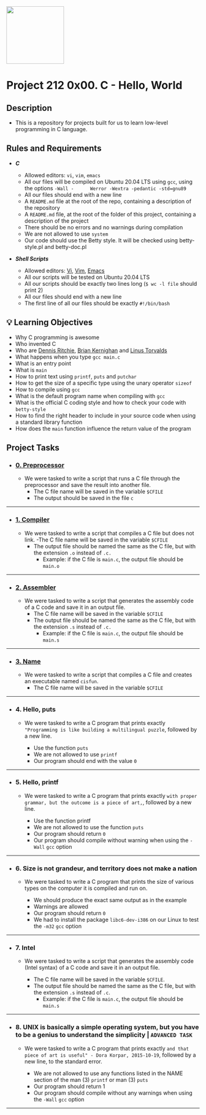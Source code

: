 <img src="https://upload.wikimedia.org/wikipedia/commons/1/18/C_Programming_Language.svg" width=150 height=150/> 

# Project 212 0x00. C - Hello, World

## Description

- This is a repository for projects built for us to learn low-level programming in C language.

## Rules and Requirements

- **_C_**
	- Allowed editors: ```vi```, ```vim```, ```emacs```
	- All our files will be compiled on Ubuntu 20.04 LTS using ```gcc```, using the options ```-Wall -		Werror -Wextra -pedantic -std=gnu89```
	- All our files should end with a new line
	- A ```README.md``` file at the root of the repo, containing a description of the repository
	- A ```README.md``` file, at the root of the folder of this project, containing a description of the project
	- There should be no errors and no warnings during compilation
	- We are not allowed to use ```system```
	- Our code should use the Betty style. It will be checked using betty-style.pl and betty-doc.pl

- **_Shell Scripts_**
	- Allowed editors: [Vi](https://en.wikipedia.org/wiki/Vi), [Vim](https://en.wikipedia.org/wiki/Vim_(text_editor)), [Emacs](https://en.wikipedia.org/wiki/Emacs)
	- All our scripts will be tested on Ubuntu 20.04 LTS
	- All our scripts should be exactly two lines long (```$ wc -l file``` should print 2)
	- All our files should end with a new line
	- The first line of all our files should be exactly ```#!/bin/bash```
	
## 💡 Learning Objectives

- Why C programming is awesome
- Who invented C
- Who are [Dennis Ritchie](https://en.wikipedia.org/wiki/Dennis_Ritchie), [Brian Kernighan](https://en.wikipedia.org/wiki/Brian_Kernighan) and [Linus Torvalds](https://en.wikipedia.org/wiki/Linus_Torvalds)
- What happens when you type ```gcc main.c```
- What is an entry point
- What is ```main```
- How to print text using ```printf```, ```puts``` and ```putchar```
- How to get the size of a specific type using the unary operator ```sizeof```
- How to compile using ```gcc```
- What is the default program name when compiling with ```gcc```
- What is the official C coding style and how to check your code with ```betty-style```
- How to find the right header to include in your source code when using a standard library function
- How does the ```main``` function influence the return value of the program

## Project Tasks

- ### [0. Preprocessor](https://github.com/Real-Sello/alx-low_level_programming/blob/master/0x00-hello_world/0-preprocessor)
	- We were tasked to write a script that runs a C file through the preprocessor and save the result into another file.
		- The C file name will be saved in the variable ```$CFILE```
		- The output should be saved in the file ```c```
___		
- ### [1. Compiler](https://github.com/Real-Sello/alx-low_level_programming/blob/master/0x00-hello_world/1-compiler)
	- We were tasked to write a script that compiles a C file but does not link.
		-The C file name will be saved in the variable ```$CFILE```
		- The output file should be named the same as the C file, but with the extension ```.o``` instead of ```.c.```
			- Example: if the C file is ```main.c```, the output file should be ```main.o```
___
- ### [2. Assembler](https://github.com/Real-Sello/alx-low_level_programming/blob/master/0x00-hello_world/2-assembler)
	- We were tasked to write a script that generates the assembly code of a C code and save it in an output file.
		- The C file name will be saved in the variable ```$CFILE```
		- The output file should be named the same as the C file, but with the extension ```.s``` instead of ```.c.```
			- Example: if the C file is ```main.c```, the output file should be ```main.s```
___
- ### [3. Name](https://github.com/Real-Sello/alx-low_level_programming/blob/master/0x00-hello_world/3-name)
	- We were tasked to write a script that compiles a C file and creates an executable named ```cisfun```.
		- The C file name will be saved in the variable ```$CFILE```
___
- ### 4. Hello, puts
	- We were tasked to write a C program that prints exactly ```"Programming is like building a multilingual puzzle```, followed by a new line.

		- Use the function ```puts```
		- We are not allowed to use ```printf```
		- Our program should end with the value ```0```
___		
- ### 5. Hello, printf
	- We were tasked to write a C program that prints exactly ```with proper grammar, but the outcome is a piece of art,```, followed by a new line.

		- Use the function printf
		- We are not allowed to use the function ```puts```
		- Our program should return ```0```
		- Our program should compile without warning when using the ```-Wall``` ```gcc``` option
___
- ### 6. Size is not grandeur, and territory does not make a nation
	- We were tasked to write a C program that prints the size of various types on the computer it is compiled and run on.

		- We should produce the exact same output as in the example
		- Warnings are allowed
		- Our program should return ```0```
		- We had to install the package ```libc6-dev-i386``` on our Linux to test the ```-m32``` ```gcc``` option
___		
- ### 7. Intel
	- We were tasked to write a script that generates the assembly code (Intel syntax) of a C code and save it in an output file.

		- The C file name will be saved in the variable ```$CFILE```.
		- The output file should be named the same as the C file, but with the extension ```.s``` instead of ```.c```.
			- Example: if the C file is ```main.c```, the output file should be ```main.s```
___			
- ### 8. UNIX is basically a simple operating system, but you have to be a genius to understand the simplicity **|** ```ADVANCED TASK```

	- We were tasked to write a C program that prints exactly ```and that piece of art is useful" - Dora Korpar, 2015-10-19```, followed by a new line, to the standard error.

		- We are not allowed to use any functions listed in the NAME section of the man (3) ```printf``` or man (3) ```puts```
		- Our program should return 1
		- Our program should compile without any warnings when using the ```-Wall``` ```gcc``` option
___
